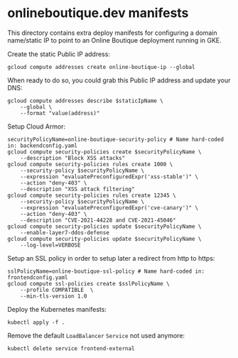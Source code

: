 # onlineboutique.dev manifests

This directory contains extra deploy manifests for configuring a domain name/static IP to point to an Online Boutique deployment running in GKE.

Create the static Public IP address:
```
gcloud compute addresses create online-boutique-ip --global
```

When ready to do so, you could grab this Public IP address and update your DNS:
```
gcloud compute addresses describe $staticIpName \
    --global \
    --format "value(address)"
```

Setup Cloud Armor:
```
securityPolicyName=online-boutique-security-policy # Name hard-coded in: backendconfig.yaml
gcloud compute security-policies create $securityPolicyName \
    --description "Block XSS attacks"
gcloud compute security-policies rules create 1000 \
    --security-policy $securityPolicyName \
    --expression "evaluatePreconfiguredExpr('xss-stable')" \
    --action "deny-403" \
    --description "XSS attack filtering"
gcloud compute security-policies rules create 12345 \
    --security-policy $securityPolicyName \
    --expression "evaluatePreconfiguredExpr('cve-canary')" \
    --action "deny-403" \
    --description "CVE-2021-44228 and CVE-2021-45046"
gcloud compute security-policies update $securityPolicyName \
    --enable-layer7-ddos-defense
gcloud compute security-policies update $securityPolicyName \
    --log-level=VERBOSE
```

Setup an SSL policy in order to setup later a redirect from http to https:
```
sslPolicyName=online-boutique-ssl-policy # Name hard-coded in: frontendconfig.yaml
gcloud compute ssl-policies create $sslPolicyName \
    --profile COMPATIBLE  \
    --min-tls-version 1.0
```

Deploy the Kubernetes manifests:
```
kubectl apply -f .
```

Remove the default `LoadBalancer` `Service` not used anymore:
```
kubectl delete service frontend-external
```